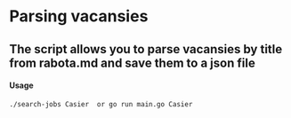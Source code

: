 # Parsing vacansies


## The script allows you to parse vacansies by title from rabota.md and save them to a json file

#### Usage 

```
./search-jobs Casier  or go run main.go Casier

```
